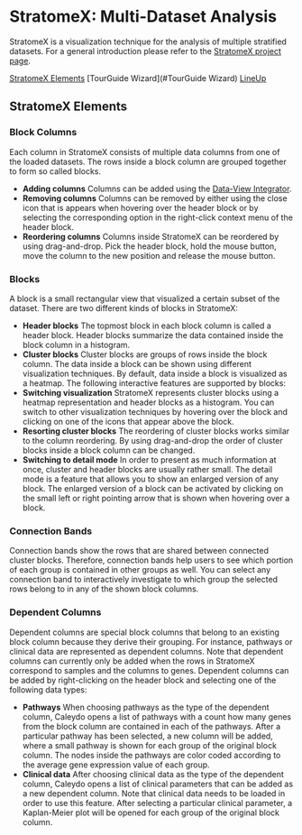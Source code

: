 # StratomeX: Multi-Dataset Analysis
StratomeX is a visualization technique for the analysis of multiple stratified datasets. For a general introduction please refer to the [StratomeX project page](http://stratomex.calyedo.org/). 

[StratomeX Elements](#StratomeX_Elements)
[TourGuide Wizard](#TourGuide Wizard)
[LineUp](#LineUp)

[](http://www.youtube.com/watch?v=UcKDbGqHsdE)

## StratomeX Elements
### Block Columns
Each column in StratomeX consists of multiple data columns from one of the loaded datasets. The rows inside a block column are grouped together to form so called blocks.

 * **Adding columns** Columns can be added using the [Data-View Integrator](dvi.md).
 * **Removing columns** Columns can be removed by either using the close icon that is appears when hovering over the header block or by selecting the corresponding option in the right-click context menu of the header block.
 * **Reordering columns** Columns inside StratomeX can be reordered by using drag-and-drop. Pick the header block, hold the mouse button, move the column to the new position and release the mouse button.

### Blocks
A block is a small rectangular view that visualized a certain subset of the dataset. There are two different kinds of blocks in StratomeX:

 * **Header blocks** The topmost block in each block column is called a header block. Header blocks summarize the data contained inside the block column in a histogram.
 * **Cluster blocks** Cluster blocks are groups of rows inside the block column. The data inside a block can be shown using different visualization techniques. By default, data inside a block is visualized as a heatmap. The following interactive features are supported by blocks:
 * **Switching visualization** StratomeX represents cluster blocks using a heatmap representation and header blocks as a histogram. You can switch to other visualization techniques by hovering over the block and clicking on one of the icons that appear above the block.
 * **Resorting cluster blocks** The reordering of cluster blocks works similar to the column reordering. By using drag-and-drop the order of cluster blocks inside a block column can be changed.
 * **Switching to detail mode** In order to present as much information at once, cluster and header blocks are usually rather small. The detail mode is a feature that allows you to show an enlarged version of any block. The enlarged version of a block can be activated by clicking on the small left or right pointing arrow that is shown when hovering over a block.

### Connection Bands
Connection bands show the rows that are shared between connected cluster blocks. Therefore, connection bands help users to see which portion of each group is contained in other groups as well. You can select any connection band to interactively investigate to which group the selected rows belong to in any of the shown block columns.

### Dependent Columns
Dependent columns are special block columns that belong to an existing block column because they derive their grouping. For instance, pathways or clinical data are represented as dependent columns. Note that dependent columns can currently only be added when the rows in StratomeX correspond to samples and the columns to genes. Dependent columns can be added by right-clicking on the header block and selecting one of the following data types:

 * **Pathways** When choosing pathways as the type of the dependent column, Caleydo opens a list of pathways with a count how many genes from the block column are contained in each of the pathways. After a particular pathway has been selected, a new column will be added, where a small pathway is shown for each group of the original block column. The nodes inside the pathways are color coded according to the average gene expression value of each group.
 * **Clinical data** After choosing clinical data as the type of the dependent column, Caleydo opens a list of clinical parameters that can be added as a new dependent column. Note that clinical data needs to be loaded in order to use this feature. After selecting a particular clinical parameter, a Kaplan-Meier plot will be opened for each group of the original block column.

[](include:stratomex/tourguide.md)
[](include:stratomex/lineup.md)
